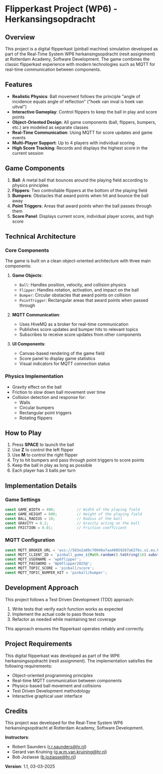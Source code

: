 # Flipperkast Project (WP6) - Herkansingsopdracht

## Overview
This project is a digital flipperkast (pinball machine) simulation developed as part of the Real-Time System WP6 herkansingsopdracht (resit assignment) at Rotterdam Academy, Software Development. The game combines the classic flipperkast experience with modern technologies such as MQTT for real-time communication between components.

## Features
- **Realistic Physics**: Ball movement follows the principle "angle of incidence equals angle of reflection" ("hoek van inval is hoek van uitval")
- **Interactive Gameplay**: Control flippers to keep the ball in play and score points
- **Object-Oriented Design**: All game components (ball, flippers, bumpers, etc.) are modeled as separate classes
- **Real-Time Communication**: Using MQTT for score updates and game events
- **Multi-Player Support**: Up to 4 players with individual scoring
- **High Score Tracking**: Records and displays the highest score in the current session

## Game Components
1. **Ball**: A metal ball that bounces around the playing field according to physics principles
2. **Flippers**: Two controllable flippers at the bottom of the playing field
3. **Bumpers**: Obstacles that award points when hit and bounce the ball away
4. **Point Triggers**: Areas that award points when the ball passes through them
5. **Score Panel**: Displays current score, individual player scores, and high score

## Technical Architecture

### Core Components
The game is built on a clean object-oriented architecture with three main components:

1. **Game Objects**:
   - `Ball`: Handles position, velocity, and collision physics
   - `Flipper`: Handles rotation, activation, and impact on the ball
   - `Bumper`: Circular obstacles that award points on collision
   - `PointTrigger`: Rectangular areas that award points when passed through

2. **MQTT Communication**:
   - Uses HiveMQ as a broker for real-time communication
   - Publishes score updates and bumper hits to relevant topics
   - Subscribes to receive score updates from other components

3. **UI Components**:
   - Canvas-based rendering of the game field
   - Score panel to display game statistics
   - Visual indicators for MQTT connection status

### Physics Implementation
- Gravity effect on the ball
- Friction to slow down ball movement over time
- Collision detection and response for:
  - Walls
  - Circular bumpers
  - Rectangular point triggers
  - Rotating flippers

## How to Play
1. Press **SPACE** to launch the ball
2. Use **Z** to control the left flipper
3. Use **M** to control the right flipper
4. Try to hit bumpers and pass through point triggers to score points
5. Keep the ball in play as long as possible
6. Each player has 3 balls per turn

## Implementation Details

### Game Settings
```javascript
const GAME_WIDTH = 400;          // Width of the playing field
const GAME_HEIGHT = 600;         // Height of the playing field
const BALL_RADIUS = 10;          // Radius of the ball
const GRAVITY = 0.2;             // Gravity acting on the ball
const FRICTION = 0.01;           // Friction coefficient
```

### MQTT Configuration
```javascript
const MQTT_BROKER_URL = 'wss://583e2a89c70040a7aa40059267a627bc.s1.eu.hivemq.cloud:8884/mqtt';
const MQTT_CLIENT_ID = `pinball_game_${Math.random().toString(16).substring(2, 10)}`;
const MQTT_USERNAME = 'wp6flipper';
const MQTT_PASSWORD = 'Wp6Flipper2025@';
const MQTT_TOPIC_SCORE = 'pinball/score';
const MQTT_TOPIC_BUMPER_HIT = 'pinball/bumper';
```

## Development Approach
This project follows a Test Driven Development (TDD) approach:
1. Write tests that verify each function works as expected
2. Implement the actual code to pass those tests
3. Refactor as needed while maintaining test coverage

This approach ensures the flipperkast operates reliably and correctly.

## Project Requirements
This digital flipperkast was developed as part of the WP6 herkansingsopdracht (resit assignment). The implementation satisfies the following requirements:
- Object-oriented programming principles
- Real-time MQTT communication between components
- Physics-based ball movement and collisions
- Test Driven Development methodology
- Interactive graphical user interface

## Credits
This project was developed for the Real-Time System WP6 herkansingsopdracht at Rotterdam Academy, Software Development.

**Instructors**: 
- Robert Saunders (r.r.saunders@hr.nl)
- Gerard van Kruining (g.w.m.van.kruining@hr.nl)
- Bob Joziasse (b.joziasse@hr.nl)

**Version**: 1.1, 03-03-2025